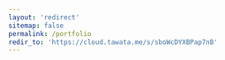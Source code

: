 ```yaml
---
layout: 'redirect'
sitemap: false
permalink: /portfolio
redir_to: 'https://cloud.tawata.me/s/sboWcDYXBPap7nB'
---
```

